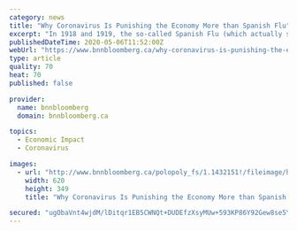 ```yaml
---
category: news
title: "Why Coronavirus Is Punishing the Economy More than Spanish Flu"
excerpt: "In 1918 and 1919, the so-called Spanish Flu (which actually started elsewhere, possibly in Austria or Kansas), spread by World War I troop movements, killing between 17 million and 100 million people worldwide."
publishedDateTime: 2020-05-06T11:52:00Z
webUrl: "https://www.bnnbloomberg.ca/why-coronavirus-is-punishing-the-economy-more-than-spanish-flu-1.1432150"
type: article
quality: 70
heat: 70
published: false

provider:
  name: bnnbloomberg
  domain: bnnbloomberg.ca

topics:
  - Economic Impact
  - Coronavirus

images:
  - url: "http://www.bnnbloomberg.ca/polopoly_fs/1.1432151!/fileimage/httpImage/image.png_gen/derivatives/landscape_620/bc-why-coronavirus-is-punishing-the-economy-more-than-spanish-flu.png"
    width: 620
    height: 349
    title: "Why Coronavirus Is Punishing the Economy More than Spanish Flu"

secured: "ugObaVnt4wjdM/lDitqr1EB5CWNQt+DUDEfzXsyMUw+593KP86Y92Gew8se5Yb71ytZ87mCJwdmzhRdR/zp4IeY3OpUq86k8ZfQckKOb3+DRaiXx4cNZQD1AR8KnyHvqnM2T6c6xcjn8PL196+z0EsxfxpjVefM2dHwDl5c5ypGGE5wDIeUnyMPxHx6R1OGUu381KOEq2Wq41FkTX/D3/fVKKJayWtlfoPp+loVx1ZMTNqD6YjFl+xO4ncWg5j5MU6p0u1Meb9Pmoy4VtuvG9IzXu2FWH0vlTQKN+KoLubLeqSMGc8eZe0JUxxFFvl3T;Ru5vCBBZhe0vU4bMYHFO8Q=="
---
```


